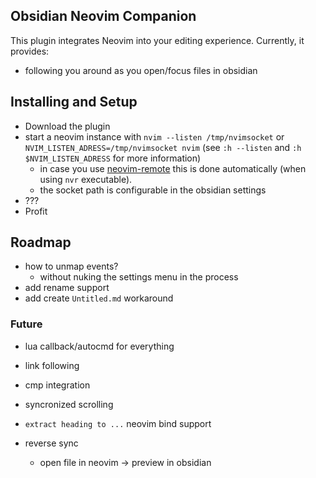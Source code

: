 ## Obsidian Neovim Companion

This plugin integrates Neovim into your editing experience. Currently, it provides:
- following you around as you open/focus files in obsidian

## Installing and Setup

- Download the plugin
- start a neovim instance with `nvim --listen /tmp/nvimsocket` or `NVIM_LISTEN_ADRESS=/tmp/nvimsocket nvim` (see `:h --listen` and `:h $NVIM_LISTEN_ADRESS` for more information)
  - in case you use [neovim-remote](https://github.com/mhinz/neovim-remote) this is done automatically (when using `nvr` executable).
  - the socket path is configurable in the obsidian settings
- ???
- Profit

## Roadmap

- how to unmap events?
  - without nuking the settings menu in the process
- add rename support
- add create `Untitled.md` workaround

### Future
- lua callback/autocmd for everything
- link following
- cmp integration
- syncronized scrolling
- `extract heading to ...` neovim bind support

- reverse sync
  - open file in neovim -> preview in obsidian
